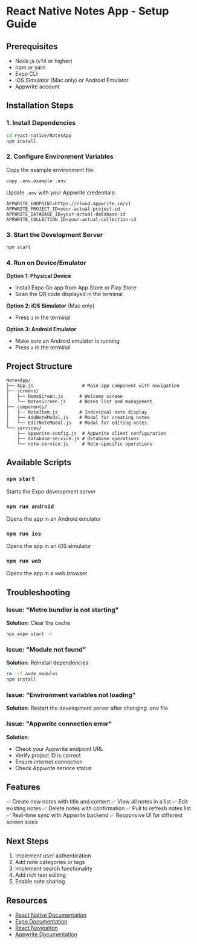 # React Native Notes App - Setup Guide

## Prerequisites

- Node.js (v14 or higher)
- npm or yarn
- Expo CLI
- iOS Simulator (Mac only) or Android Emulator
- Appwrite account

## Installation Steps

### 1. Install Dependencies

```bash
cd react-native/NotesApp
npm install
```

### 2. Configure Environment Variables

Copy the example environment file:

```bash
copy .env.example .env
```

Update `.env` with your Appwrite credentials:

```env
APPWRITE_ENDPOINT=https://cloud.appwrite.io/v1
APPWRITE_PROJECT_ID=your-actual-project-id
APPWRITE_DATABASE_ID=your-actual-database-id
APPWRITE_COLLECTION_ID=your-actual-collection-id
```

### 3. Start the Development Server

```bash
npm start
```

### 4. Run on Device/Emulator

**Option 1: Physical Device**
- Install Expo Go app from App Store or Play Store
- Scan the QR code displayed in the terminal

**Option 2: iOS Simulator** (Mac only)
- Press `i` in the terminal

**Option 3: Android Emulator**
- Make sure an Android emulator is running
- Press `a` in the terminal

## Project Structure

```
NotesApp/
├── App.js                  # Main app component with navigation
├── screens/
│   ├── HomeScreen.js      # Welcome screen
│   └── NotesScreen.js     # Notes list and management
├── components/
│   ├── NoteItem.js        # Individual note display
│   ├── AddNoteModal.js    # Modal for creating notes
│   └── EditNoteModal.js   # Modal for editing notes
└── services/
    ├── appwrite-config.js  # Appwrite client configuration
    ├── database-service.js # Database operations
    └── note-service.js     # Note-specific operations
```

## Available Scripts

### `npm start`
Starts the Expo development server

### `npm run android`
Opens the app in an Android emulator

### `npm run ios`
Opens the app in an iOS simulator

### `npm run web`
Opens the app in a web browser

## Troubleshooting

### Issue: "Metro bundler is not starting"
**Solution**: Clear the cache
```bash
npx expo start -c
```

### Issue: "Module not found"
**Solution**: Reinstall dependencies
```bash
rm -rf node_modules
npm install
```

### Issue: "Environment variables not loading"
**Solution**: Restart the development server after changing .env file

### Issue: "Appwrite connection error"
**Solution**: 
- Check your Appwrite endpoint URL
- Verify project ID is correct
- Ensure internet connection
- Check Appwrite service status

## Features

✅ Create new notes with title and content
✅ View all notes in a list
✅ Edit existing notes
✅ Delete notes with confirmation
✅ Pull to refresh notes list
✅ Real-time sync with Appwrite backend
✅ Responsive UI for different screen sizes

## Next Steps

1. Implement user authentication
2. Add note categories or tags
3. Implement search functionality
4. Add rich text editing
5. Enable note sharing

## Resources

- [React Native Documentation](https://reactnative.dev/)
- [Expo Documentation](https://docs.expo.dev/)
- [React Navigation](https://reactnavigation.org/)
- [Appwrite Documentation](https://appwrite.io/docs)
